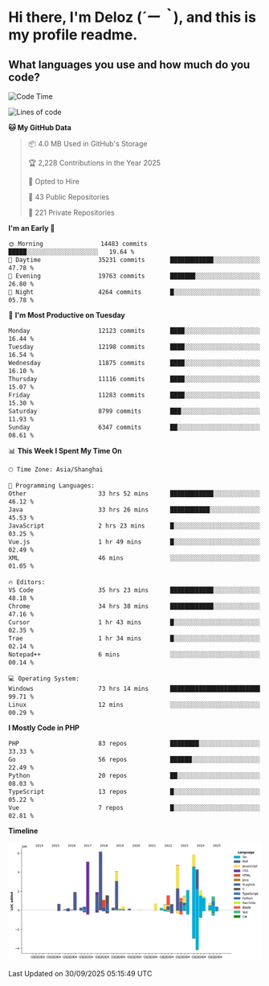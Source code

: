 # **Hi there, I'm Deloz (*´ー｀*), and this is my profile readme.**

## **What languages you use and how much do you code?**

<!--START_SECTION:waka-->
![Code Time](http://img.shields.io/badge/Code%20Time-7%2C661%20hrs%2025%20mins-blue)

![Lines of code](https://img.shields.io/badge/From%20Hello%20World%20I%27ve%20Written-54.0%20million%20lines%20of%20code-blue)

**🐱 My GitHub Data** 

> 📦 4.0 MB Used in GitHub's Storage 
 > 
> 🏆 2,228 Contributions in the Year 2025
 > 
> 💼 Opted to Hire
 > 
> 📜 43 Public Repositories 
 > 
> 🔑 221 Private Repositories 
 > 
**I'm an Early 🐤** 

```text
🌞 Morning                14483 commits       █████░░░░░░░░░░░░░░░░░░░░   19.64 % 
🌆 Daytime                35231 commits       ████████████░░░░░░░░░░░░░   47.78 % 
🌃 Evening                19763 commits       ███████░░░░░░░░░░░░░░░░░░   26.80 % 
🌙 Night                  4264 commits        █░░░░░░░░░░░░░░░░░░░░░░░░   05.78 % 
```
📅 **I'm Most Productive on Tuesday** 

```text
Monday                   12123 commits       ████░░░░░░░░░░░░░░░░░░░░░   16.44 % 
Tuesday                  12198 commits       ████░░░░░░░░░░░░░░░░░░░░░   16.54 % 
Wednesday                11875 commits       ████░░░░░░░░░░░░░░░░░░░░░   16.10 % 
Thursday                 11116 commits       ████░░░░░░░░░░░░░░░░░░░░░   15.07 % 
Friday                   11283 commits       ████░░░░░░░░░░░░░░░░░░░░░   15.30 % 
Saturday                 8799 commits        ███░░░░░░░░░░░░░░░░░░░░░░   11.93 % 
Sunday                   6347 commits        ██░░░░░░░░░░░░░░░░░░░░░░░   08.61 % 
```


📊 **This Week I Spent My Time On** 

```text
🕑︎ Time Zone: Asia/Shanghai

💬 Programming Languages: 
Other                    33 hrs 52 mins      ████████████░░░░░░░░░░░░░   46.12 % 
Java                     33 hrs 26 mins      ███████████░░░░░░░░░░░░░░   45.53 % 
JavaScript               2 hrs 23 mins       █░░░░░░░░░░░░░░░░░░░░░░░░   03.25 % 
Vue.js                   1 hr 49 mins        █░░░░░░░░░░░░░░░░░░░░░░░░   02.49 % 
XML                      46 mins             ░░░░░░░░░░░░░░░░░░░░░░░░░   01.05 % 

🔥 Editors: 
VS Code                  35 hrs 23 mins      ████████████░░░░░░░░░░░░░   48.18 % 
Chrome                   34 hrs 38 mins      ████████████░░░░░░░░░░░░░   47.16 % 
Cursor                   1 hr 43 mins        █░░░░░░░░░░░░░░░░░░░░░░░░   02.35 % 
Trae                     1 hr 34 mins        █░░░░░░░░░░░░░░░░░░░░░░░░   02.14 % 
Notepad++                6 mins              ░░░░░░░░░░░░░░░░░░░░░░░░░   00.14 % 

💻 Operating System: 
Windows                  73 hrs 14 mins      █████████████████████████   99.71 % 
Linux                    12 mins             ░░░░░░░░░░░░░░░░░░░░░░░░░   00.29 % 
```

**I Mostly Code in PHP** 

```text
PHP                      83 repos            ████████░░░░░░░░░░░░░░░░░   33.33 % 
Go                       56 repos            ██████░░░░░░░░░░░░░░░░░░░   22.49 % 
Python                   20 repos            ██░░░░░░░░░░░░░░░░░░░░░░░   08.03 % 
TypeScript               13 repos            █░░░░░░░░░░░░░░░░░░░░░░░░   05.22 % 
Vue                      7 repos             █░░░░░░░░░░░░░░░░░░░░░░░░   02.81 % 
```



**Timeline**

![Lines of Code chart](https://raw.githubusercontent.com/deloz/deloz/main/assets/bar_graph.png)


 Last Updated on 30/09/2025 05:15:49 UTC
<!--END_SECTION:waka-->
